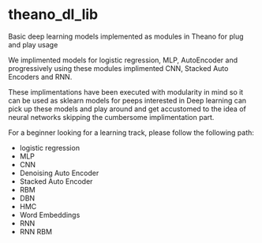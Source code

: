 # theano_dl_lib
Basic deep learning models implemented as modules in Theano for plug and play usage

We implimented models for logistic regression, MLP, AutoEncoder and progressively using these modules implimented CNN, 
Stacked Auto Encoders and RNN. 

These implimentations have been executed with modularity in mind so it can be used as sklearn models for peeps 
interested in Deep learning can pick up these models and play around and get accustomed to the idea of neural networks 
skipping the cumbersome implimentation part.

For a beginner looking for a learning track, please follow the following path:
- logistic regression
- MLP
- CNN
- Denoising Auto Encoder
- Stacked Auto Encoder
- RBM
- DBN
- HMC
- Word Embeddings
- RNN
- RNN RBM
